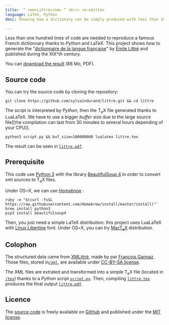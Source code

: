 ```yaml
---
title:  “ <em>Littré</em> ” <br/> re-edition
language: LaTeX, Python
desc: Showing how a dictionary can be simply produced with less than 100 lines of code&#58; getting  <em>XMLittré</em> metadata thanks to a <em>Python</em> script, then compiling with LaTeX.

---
```


Less than one hundred lines of code are needed to reproduce a famous French dictionnary thanks to *Python* and LaTeX. This project shows how to generate the "[dictionnaire de la langue française](http://en.wikipedia.org/wiki/Dictionnaire_de_la_langue_fran%C3%A7aise_%28Littr%C3%A9%29)" by [Émile Littré](http://en.wikipedia.org/wiki/%C3%89mile_Littr%C3%A9) and published during the XIX^th century. 

You can [download the result](http://littre.sylvaindurand.org/littre.pdf) (88 Mo, PDF).



## Source code

You can try the source code by cloning the repository:

```
git clone https://github.com/sylvaindurand/littre.git && cd littre
```

The script is interpreted by *Python*, then the <span class="latex">T<sub>e</sub>X</span> file generated thanks to LuaLaTeX. We have to use a bigger *buffer* size due to the large source file[[the compilation can last from 30 minutes to several hours depending of your CPU]].

```
python3 script.py && buf_size=100000000 lualatex littre.tex
```

The result can be seen in [`littre.pdf`](http://littre.sylvaindurand.org/littre.pdf).


## Prerequisite 

This code use [Python 3](https://www.python.org/download/releases/3.0/) with the library [BeautifulSoup 4](http://www.crummy.com/software/BeautifulSoup/) in order to convert xml sources to <span class="latex">T<sub>e</sub>X</span> files. 

Under OS~X, we can use [*Homebrew*](http://brew.sh/) :

```
ruby -e "$(curl -fsSL https://raw.githubusercontent.com/Homebrew/install/master/install)"`
brew install python3
pip3 install beautifulsoup4
```

Then, you just need a simple LaTeX distribution: this project uses LuaLaTeX with [Linux Libertine](http://www.linuxlibertine.org/) font. Under OS~X, you can try [Mac<span class="latex">T<sub>e</sub>X</span>](https://tug.org/mactex/) distribution.


## Colophon

The structured data came from [XMLittré](https://bitbucket.org/Mytskine/xmlittre-data/src), made by par [François Gannaz](http://littre.org). Those files, stored in[`/xml`](https://github.com/sylvaindurand/littre/tree/gh-pages/xml), are available under [CC-BY-SA license](http://creativecommons.org/licenses/by-sa/3.0).

The XML files are extrated and transformed into a simple  <span class="latex">T<sub>e</sub>X</span> file (located in [`/tex`](https://github.com/sylvaindurand/littre/tree/gh-pages/tex)) thanks to a *Python* script [`script.py`](https://github.com/sylvaindurand/littre/blob/gh-pages/script.py). Then, compiling [`littre.tex`](https://github.com/sylvaindurand/littre/blob/gh-pages/littre.tex) produces the final output [`littre.pdf`](http://littre.sylvaindurand.org/littre.pdf).


## Licence

The [source code](https://github.com/sylvaindurand/littre) is freely available on [GitHub](https://github.com/sylvaindurand/littre) and published under the [MIT license](http://opensource.org/licenses/MIT). 

